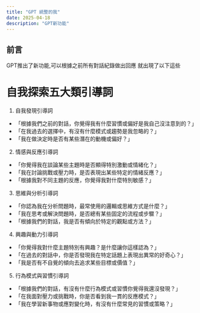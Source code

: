 ```yaml
---
title: "GPT 統整的我"
date: 2025-04-18
description: "GPT新功能"
---
```


## 前言
GPT推出了新功能,可以根據之前所有對話紀錄做出回應 就出現了以下這些

# 自我探索五大類引導詞
1. 自我發現引導詞
- 「根據我們之前的對話，你覺得我有什麼習慣或偏好是我自己沒注意到的？」
- 「在我過去的選擇中，有沒有什麼模式或趨勢是我忽略的？」
- 「我在做決定時是否有某些潛在的動機或偏好？」

2. 情感與反應引導詞
- 「你覺得我在談論某些主題時是否顯得特別激動或情緒化？」
- 「我在討論挑戰或壓力時，是否表現出某些特定的情緒反應？」
- 「根據我對不同主題的反應，你覺得我對什麼特別敏感？」

3. 思維與分析引導詞
- 「你認為我在分析問題時，最常使用的邏輯或思維方式是什麼？」
- 「我在思考或解決問題時，是否總有某些固定的流程或步驟？」
- 「根據我們的對話，我是否有傾向於特定的觀點或方法？」

4. 興趣與動力引導詞
- 「你覺得我對什麼主題特別有興趣？是什麼讓你這樣認為？」
- 「在過去的對話中，你是否發現我在特定話題上表現出異常的好奇心？」
- 「我是否有不自覺的傾向去追求某些目標或價值？」

5. 行為模式與習慣引導詞
- 「根據我們的對話，有沒有什麼行為模式或習慣你覺得我還沒發現？」
- 「在我面對壓力或挑戰時，你是否看到我一貫的反應模式？」
- 「我在學習新事物或應對變化時，有沒有什麼常見的習慣或策略？」


